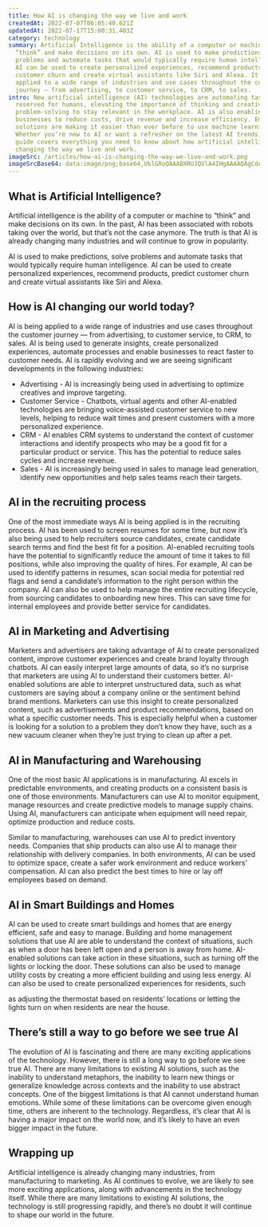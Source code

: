 ```yaml
---
title: How AI is changing the way we live and work
createdAt: 2022-07-07T06:05:40.621Z
updatedAt: 2022-07-17T15:00:31.403Z
category: technology
summary: Artificial Intelligence is the ability of a computer or machine to
  “think” and make decisions on its own. AI is used to make predictions, solve
  problems and automate tasks that would typically require human intelligence.
  AI can be used to create personalized experiences, recommend products, predict
  customer churn and create virtual assistants like Siri and Alexa. It is being
  applied to a wide range of industries and use cases throughout the customer
  journey — from advertising, to customer service, to CRM, to sales.
intro: New artificial intelligence (AI) technologies are automating tasks once
  reserved for humans, elevating the importance of thinking and creative
  problem-solving to stay relevant in the workplace. AI is also enabling
  businesses to reduce costs, drive revenue and increase efficiency. Emerging AI
  solutions are making it easier than ever before to use machine learning.
  Whether you’re new to AI or want a refresher on the latest AI trends, this
  guide covers everything you need to know about how artificial intelligence is
  changing the way we live and work.
imageSrc: /articles/how-ai-is-changing-the-way-we-live-and-work.png
imageSrcBase64: data:image/png;base64,UklGRoQAAABXRUJQVlA4IHgAAAAQAgCdASoKAAoAAUAmJbACdAEOPHdoqXIAAP70ByP7FCfPf4+GOd95aoPGErxiWSWbbGguxOk5qSLCNmoFn8ajBUs7Wy7MIW2TIxBDxo/5ldZuN3TzoPInXQtNmgjs/l+r/8FeZav5gAKh/98U9B/Xzuv5N6kAAAA=
---
```


## What is Artificial Intelligence?

Artificial intelligence is the ability of a computer or machine to “think” and make decisions on its own. In the past, AI has been associated with robots taking over the world, but that’s not the case anymore. The truth is that AI is already changing many industries and will continue to grow in popularity.

AI is used to make predictions, solve problems and automate tasks that would typically require human intelligence. AI can be used to create personalized experiences, recommend products, predict customer churn and create virtual assistants like Siri and Alexa.

## How is AI changing our world today?

AI is being applied to a wide range of industries and use cases throughout the customer journey — from advertising, to customer service, to CRM, to sales. AI is being used to generate insights, create personalized experiences, automate processes and enable businesses to react faster to customer needs. AI is rapidly evolving and we are seeing significant developments in the following industries:

- Advertising - AI is increasingly being used in advertising to optimize creatives and improve targeting.
- Customer Service - Chatbots, virtual agents and other AI-enabled technologies are bringing voice-assisted customer service to new levels, helping to reduce wait times and present customers with a more personalized experience.
- CRM - AI enables CRM systems to understand the context of customer interactions and identify prospects who may be a good fit for a particular product or service. This has the potential to reduce sales cycles and increase revenue.
- Sales - AI is increasingly being used in sales to manage lead generation, identify new opportunities and help sales teams reach their targets. 

## AI in the recruiting process

One of the most immediate ways AI is being applied is in the recruiting process. AI has been used to screen resumes for some time, but now it’s also being used to help recruiters source candidates, create candidate search terms and find the best fit for a position. AI-enabled recruiting tools have the potential to significantly reduce the amount of time it takes to fill positions, while also improving the quality of hires. For example, AI can be used to identify patterns in resumes, scan social media for potential red flags and send a candidate’s information to the right person within the company. AI can also be used to help manage the entire recruiting lifecycle, from sourcing candidates to onboarding new hires. This can save time for internal employees and provide better service for candidates.

## AI in Marketing and Advertising

Marketers and advertisers are taking advantage of AI to create personalized content, improve customer experiences and create brand loyalty through chatbots. AI can easily interpret large amounts of data, so it’s no surprise that marketers are using AI to understand their customers better. AI-enabled solutions are able to interpret unstructured data, such as what customers are saying about a company online or the sentiment behind brand mentions. Marketers can use this insight to create personalized content, such as advertisements and product recommendations, based on what a specific customer needs. This is especially helpful when a customer is looking for a solution to a problem they don’t know they have, such as a new vacuum cleaner when they’re just trying to clean up after a pet.

## AI in Manufacturing and Warehousing

One of the most basic AI applications is in manufacturing. AI excels in predictable environments, and creating products on a consistent basis is one of those environments. Manufacturers can use AI to monitor equipment, manage resources and create predictive models to manage supply chains. Using AI, manufacturers can anticipate when equipment will need repair, optimize production and reduce costs.

Similar to manufacturing, warehouses can use AI to predict inventory needs. Companies that ship products can also use AI to manage their relationship with delivery companies. In both environments, AI can be used to optimize space, create a safer work environment and reduce workers’ compensation. AI can also predict the best times to hire or lay off employees based on demand. 

## AI in Smart Buildings and Homes

AI can be used to create smart buildings and homes that are energy efficient, safe and easy to manage. Building and home management solutions that use AI are able to understand the context of situations, such as when a door has been left open and a person is away from home. AI-enabled solutions can take action in these situations, such as turning off the lights or locking the door. These solutions can also be used to manage utility costs by creating a more efficient building and using less energy. AI can also be used to create personalized experiences for residents, such

as adjusting the thermostat based on residents’ locations or letting the lights turn on when residents are near the house. 

## There’s still a way to go before we see true AI

The evolution of AI is fascinating and there are many exciting applications of the technology. However, there is still a long way to go before we see true AI. There are many limitations to existing AI solutions, such as the inability to understand metaphors, the inability to learn new things or generalize knowledge across contexts and the inability to use abstract concepts. One of the biggest limitations is that AI cannot understand human emotions. While some of these limitations can be overcome given enough time, others are inherent to the technology. Regardless, it’s clear that AI is having a major impact on the world now, and it’s likely to have an even bigger impact in the future.

## Wrapping up

Artificial intelligence is already changing many industries, from manufacturing to marketing. As AI continues to evolve, we are likely to see more exciting applications, along with advancements in the technology itself. While there are many limitations to existing AI solutions, the technology is still progressing rapidly, and there’s no doubt it will continue to shape our world in the future.
